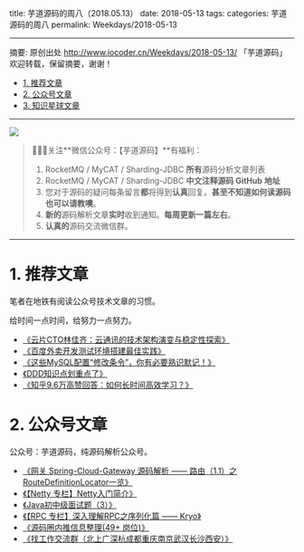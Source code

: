 title: 芋道源码的周八（2018.05.13）
date: 2018-05-13
tags:
categories: 芋道源码的周八
permalink: Weekdays/2018-05-13

-------

摘要: 原创出处 http://www.iocoder.cn/Weekdays/2018-05-13/ 「芋道源码」欢迎转载，保留摘要，谢谢！

- [1. 推荐文章](http://www.iocoder.cn/Weekdays/2018-05-13/)
- [2. 公众号文章](http://www.iocoder.cn/Weekdays/2018-05-13/)
- [3. 知识星球文章](http://www.iocoder.cn/Weekdays/2018-05-13/)

-------

![](http://www.iocoder.cn/images/common/wechat_mp_2018_05_18.jpg)

> 🙂🙂🙂关注**微信公众号：【芋道源码】**有福利：
> 1. RocketMQ / MyCAT / Sharding-JDBC **所有**源码分析文章列表
> 2. RocketMQ / MyCAT / Sharding-JDBC **中文注释源码 GitHub 地址**
> 3. 您对于源码的疑问每条留言**都**将得到**认真**回复。**甚至不知道如何读源码也可以请教噢**。
> 4. **新的**源码解析文章**实时**收到通知。**每周更新一篇左右**。
> 5. **认真的**源码交流微信群。

-------

# 1. 推荐文章

笔者在地铁有阅读公众号技术文章的习惯。

给时间一点时间，给努力一点努力。

* [《云片CTO林佳齐：云通讯的技术架构演变与稳定性探索》](https://mp.weixin.qq.com/s?__biz=MzAxNzU0NDc4OQ==&mid=2653095094&idx=1&sn=f932d3d0ef4ffd14416e21a1db282ee3&chksm=8034478cb743ce9adf511b07a8ca32a939ed53279a8ae5af981447e69265ff5d45fe157d14b0&mpshare=1&scene=1&srcid=0817JATjh5N10XDUthYka7r3#rd)
* [《百度外卖开发测试环境搭建最佳实践》](https://mp.weixin.qq.com/s?__biz=MzAwNjE3ODQ4NQ==&mid=2650899141&idx=1&sn=f93d03d58779a655c6302042f828504f&chksm=80e4711fb793f8096766216cdbaa0ae7c2ff4a8a1590d75fe7357007e37bb517d913349024de&mpshare=1&scene=1&srcid=1229GFM5fhS8K8w6EAmFcq3Q#rd)
* [《这些MySQL配置“修改条令”，你有必要熟识默记！》](https://mp.weixin.qq.com/s?__biz=MzI4NTA1MDEwNg==&mid=2650764230&idx=1&sn=7d34ab2525136a2994cb0903b39497ac&chksm=f3f9c653c48e4f45878e80252325a1b45eaae4ca5c42682c2874b021f9fb9355d50b89f87fea&mpshare=1&scene=1&srcid=1230HeRZF7ITnzbNHYTBLpcx#rd)
* [《DDD知识点划重点了》](https://mp.weixin.qq.com/s?__biz=MzI0OTIzOTMzMA==&mid=2247483969&idx=1&sn=f00d14d0fbe6f6f1bffc6f6e041dffbd&chksm=e995c00cdee2491acfdddd9e5dbd44f9777274dec6e2f6f90376c8d738c8ac41f88fec405b4f&mpshare=1&scene=1&srcid=0814W1y5jLImbw3Co1urUYe3#rd)
* [《知乎9.6万高赞回答：如何长时间高效学习？》](https://mp.weixin.qq.com/s?__biz=MzA4ODM1MTMzMQ==&mid=2651805778&idx=1&sn=6de85ec6d7b80894175f0bf28cb12e20&chksm=8bd08f5ebca7064856828b0319a450461d4c50b77955a97d3defa07f9d3677ed4a8177af0d2e&mpshare=1&scene=1&srcid=0809jVLtIqUPHXlvRdGshoFG#rd)

# 2. 公众号文章

公众号：芋道源码，纯源码解析公众号。

* [《网关 Spring-Cloud-Gateway 源码解析 —— 路由（1.1）之RouteDefinitionLocator一览》](https://mp.weixin.qq.com/s?__biz=MzUzMTA2NTU2Ng==&mid=2247484452&idx=1&sn=d7fdfa261e614103860bfebfa1670542&chksm=fa497b95cd3ef2831c9f1ce2ca53f94be8b0d5530d05149869e84fa1bb591c7995e66a947dd4#rd)
* [《【Netty 专栏】Netty入门简介》](https://mp.weixin.qq.com/s?__biz=MzUzMTA2NTU2Ng==&mid=2247484457&idx=1&sn=0131c03cb88d828adb575ad4fc368282&chksm=fa497b98cd3ef28e60017027eafc0c11eb63c1e2d7876780b5ff44e5b3b7549f58068287988c#rd)
* [《Java初中级面试题（3）》](https://mp.weixin.qq.com/s?__biz=MzUzMTA2NTU2Ng==&mid=2247484458&idx=1&sn=af41a9df842103dac0f277f39577fe67&chksm=fa497b9bcd3ef28de81b364cc1434d57871b9bd97676c8342c2511466088d100d0642713b80b#rd)
* [《【RPC 专栏】深入理解RPC之序列化篇 —— Kryo》](https://mp.weixin.qq.com/s?__biz=MzUzMTA2NTU2Ng==&mid=2247484459&idx=1&sn=935a1a599d4e1d87658b65ad355792bb&chksm=fa497b9acd3ef28cc3e7b74d58c47599b79dcc435bcfb254b5440e0c7ab6f62e424b1af6dabb#rd)
* [《源码圈内推信息整理(49+ 岗位)》](https://mp.weixin.qq.com/s?__biz=MzUzMTA2NTU2Ng==&mid=2247484473&idx=1&sn=588a814aae7e22bd9fea103899749f09&chksm=fa497b88cd3ef29edf4dba9660c6666791ae45efd8f5aa6f6d61574825fb4be700eb9a6cd2e2#rd)
* [《找工作交流群（北上广深杭成都重庆南京武汉长沙西安）》](https://mp.weixin.qq.com/s?__biz=MzUzMTA2NTU2Ng==&mid=2247484473&idx=2&sn=f7c5cd70a3ee239f342772e550f0f603&chksm=fa497b88cd3ef29ebc37af4ce5f91e12d73d28ea714ad006ba7e2a1e7a2591b6999aaac2c1f6#rd)